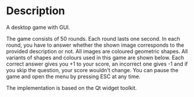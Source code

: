 # Description
A desktop game with GUI.

The game consists of 50 rounds. Each round lasts one second. In each round, you have to answer whether the shown image corresponds to the provided description or not. All images are coloured geometric shapes. All variants of shapes and colours used in this game are shown below. Each correct answer gives you +1 to your score, an incorrect one gives -1 and if you skip the question, your score wouldn't change. You can pause the game and open the menu by pressing ESC at any time.

The implementation is based on the Qt widget toolkit.
